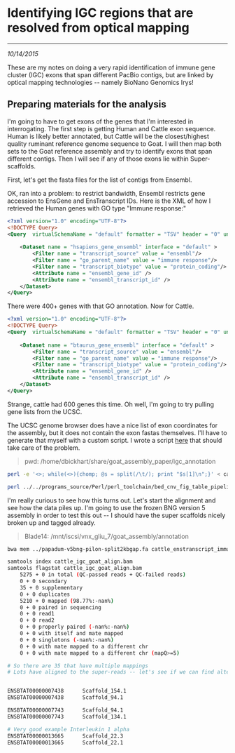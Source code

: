 # Identifying IGC regions that are resolved from optical mapping
---
*10/14/2015*

These are my notes on doing a very rapid identification of immune gene cluster (IGC) exons that span different PacBio contigs, but are linked by optical mapping technologies -- namely BioNano Genomics Irys!


## Preparing materials for the analysis

I'm going to have to get exons of the genes that I'm interested in interrogating. The first step is getting Human and Cattle exon sequence. Human is likely better annotated, but Cattle will be the closest/highest quality ruminant reference genome sequence to Goat. I will then map both sets to the Goat reference assembly and try to identify exons that span different contigs. Then I will see if any of those exons lie within Super-scaffolds.

First, let's get the fasta files for the list of contigs from Ensembl.

OK, ran into a problem: to restrict bandwidth, Ensembl restricts gene accession to EnsGene and EnsTranscript IDs. Here is the XML of how I retrieved the Human genes with GO type "Immune response:"

```xml
<?xml version="1.0" encoding="UTF-8"?>
<!DOCTYPE Query>
<Query  virtualSchemaName = "default" formatter = "TSV" header = "0" uniqueRows = "0" count = "" datasetConfigVersion = "0.6" >
			
	<Dataset name = "hsapiens_gene_ensembl" interface = "default" >
		<Filter name = "transcript_source" value = "ensembl"/>
		<Filter name = "go_parent_name" value = "immune response"/>
		<Filter name = "transcript_biotype" value = "protein_coding"/>
		<Attribute name = "ensembl_gene_id" />
		<Attribute name = "ensembl_transcript_id" />
	</Dataset>
</Query>
```

There were 400+ genes with that GO annotation. Now for Cattle.

```xml
<?xml version="1.0" encoding="UTF-8"?>
<!DOCTYPE Query>
<Query  virtualSchemaName = "default" formatter = "TSV" header = "0" uniqueRows = "0" count = "" datasetConfigVersion = "0.6" >
			
	<Dataset name = "btaurus_gene_ensembl" interface = "default" >
		<Filter name = "transcript_source" value = "ensembl"/>
		<Filter name = "go_parent_name" value = "immune response"/>
		<Filter name = "transcript_biotype" value = "protein_coding"/>
		<Attribute name = "ensembl_gene_id" />
		<Attribute name = "ensembl_transcript_id" />
	</Dataset>
</Query>
```

Strange, cattle had 600 genes this time. Oh well, I'm going to try pulling gene lists from the UCSC.

The UCSC genome browser does have a nice list of exon coordinates for the assembly, but it does not contain the exon fastas themselves. I'll have to generate that myself with a custom script. I wrote a script [here](https://github.com/njdbickhart/perl_toolchain/blob/master/bed_cnv_fig_table_pipeline/generateExonFastaFromUCSCTable.pl) that should take care of the problem.

> pwd: /home/dbickhart/share/goat_assembly_paper/igc_annotation

```bash
perl -e '<>; while(<>){chomp; @s = split(/\t/); print "$s[1]\n";}' < cattle_ensid_immune_response.txt > cattle_enstranscript_immune_response.txt

perl ../../programs_source/Perl/perl_toolchain/bed_cnv_fig_table_pipeline/generateExonFastaFromUCSCTable.pl -b umd3EnsGene.txt -f ../../umd3_data/umd3_kary_unmask_ngap.fa -e cattle_enstranscript_immune_response.txt -o cattle_enstranscript_immune_response.fa
```

I'm really curious to see how this turns out. Let's start the alignment and see how the data piles up. I'm going to use the frozen BNG version 5 assembly in order to test this out -- I should have the super scaffolds nicely broken up and tagged already.

> Blade14: /mnt/iscsi/vnx_gliu_7/goat_assembly/annotation

```bash
bwa mem ../papadum-v5bng-pilon-split2kbgap.fa cattle_enstranscript_immune_response.fa | samtools view -bS - | samtools sort -T cattle.temp -o cattle_igc_goat_align.bam -

samtools index cattle_igc_goat_align.bam
samtools flagstat cattle_igc_goat_align.bam
	5275 + 0 in total (QC-passed reads + QC-failed reads)
	0 + 0 secondary
	35 + 0 supplementary
	0 + 0 duplicates
	5210 + 0 mapped (98.77%:-nan%)
	0 + 0 paired in sequencing
	0 + 0 read1
	0 + 0 read2
	0 + 0 properly paired (-nan%:-nan%)
	0 + 0 with itself and mate mapped
	0 + 0 singletons (-nan%:-nan%)
	0 + 0 with mate mapped to a different chr
	0 + 0 with mate mapped to a different chr (mapQ>=5)

# So there are 35 that have multiple mappings
# Lots have aligned to the super-reads -- let's see if we can find alternative mappings


ENSBTAT00000007438      Scaffold_154.1
ENSBTAT00000007438      Scaffold_94.1

ENSBTAT00000007743      Scaffold_94.1
ENSBTAT00000007743      Scaffold_134.1

# Very good example Interleukin 1 alpha
ENSBTAT00000013665      Scaffold_22.3
ENSBTAT00000013665      Scaffold_22.1
```
